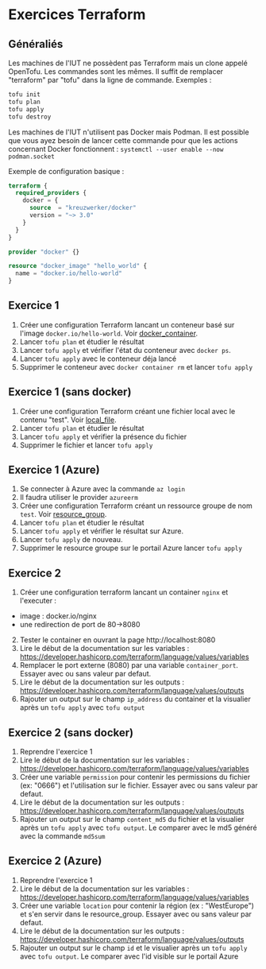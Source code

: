 # Exercices Terraform

## Généraliés

Les machines de l'IUT ne possèdent pas Terraform mais un clone appelé OpenTofu. Les commandes sont les mêmes. Il suffit de remplacer "terraform" par "tofu" dans la ligne de commande.
Exemples :
```bash
tofu init
tofu plan
tofu apply
tofu destroy
```

Les machines de l'IUT n'utilisent pas Docker mais Podman. Il est possible que vous ayez besoin de lancer cette commande pour que les actions concernant Docker fonctionnent : `systemctl --user enable --now podman.socket`

Exemple de configuration basique :
```terraform
terraform {
  required_providers {
    docker = {
      source  = "kreuzwerker/docker"
      version = "~> 3.0"
    }
  }
}

provider "docker" {}

resource "docker_image" "hello_world" {
  name = "docker.io/hello-world"
}
```

## Exercice 1

1. Créer une configuration Terraform lancant un conteneur basé sur l'image `docker.io/hello-world`. Voir [docker_container](https://registry.terraform.io/providers/kreuzwerker/docker/latest/docs/resources/container).
2. Lancer `tofu plan` et étudier le résultat
3. Lancer `tofu apply` et vérifier l'état du conteneur avec `docker ps`.
4. Lancer `tofu apply` avec le conteneur déja lancé
5. Supprimer le conteneur avec `docker container rm` et lancer `tofu apply`

## Exercice 1 (sans docker)

1. Créer une configuration Terraform créant une fichier local avec le contenu "test". Voir [local_file](https://registry.terraform.io/providers/hashicorp/local/latest/docs/resources/file).
2. Lancer `tofu plan` et étudier le résultat
3. Lancer `tofu apply` et vérifier la présence du fichier
4. Supprimer le fichier et lancer `tofu apply`

## Exercice 1 (Azure)

1. Se connecter à Azure avec la commande `az login`
2. Il faudra utiliser le provider `azureerm`
1. Créer une configuration Terraform créant un ressource groupe de nom `test`. Voir [resource_group](https://registry.terraform.io/providers/hashicorp/azurerm/latest/docs/resources/resource_group).
2. Lancer `tofu plan` et étudier le résultat
3. Lancer `tofu apply` et vérifier le résultat sur Azure.
4. Lancer `tofu apply` de nouveau.
5. Supprimer le resource groupe sur le portail Azure  lancer `tofu apply`

## Exercice 2

1. Créer une configuration terraform lancant un container `nginx` et l'executer :
* image : docker.io/nginx
* une redirection de port de 80->8080
2. Tester le container en ouvrant la page http://localhost:8080
3. Lire le début de la documentation sur les variables : https://developer.hashicorp.com/terraform/language/values/variables
4. Remplacer le port externe (8080) par una variable `container_port`. Essayer avec ou sans valeur par defaut.
5. Lire le début de la documentation sur les outputs : https://developer.hashicorp.com/terraform/language/values/outputs
6. Rajouter un output sur le champ `ip_address` du container et la visualier après un `tofu apply` avec `tofu output`

## Exercice 2 (sans docker)

1. Reprendre l'exercice 1
2. Lire le début de la documentation sur les variables : https://developer.hashicorp.com/terraform/language/values/variables
3. Créer une variable `permission` pour contenir les permissions du fichier (ex: "0666") et l'utilisation sur le fichier. Essayer avec ou sans valeur par defaut.
4. Lire le début de la documentation sur les outputs : https://developer.hashicorp.com/terraform/language/values/outputs
5. Rajouter un output sur le champ `content_md5` du fichier et la visualier après un `tofu apply` avec `tofu output`. Le comparer avec le md5 généré avec la commande `md5sum`

## Exercice 2 (Azure)

1. Reprendre l'exercice 1
2. Lire le début de la documentation sur les variables : https://developer.hashicorp.com/terraform/language/values/variables
3. Créer une variable `location` pour contenir la région (ex : "WestEurope") et s'en servir dans le resource_group. Essayer avec ou sans valeur par defaut.
4. Lire le début de la documentation sur les outputs : https://developer.hashicorp.com/terraform/language/values/outputs
5. Rajouter un output sur le champ `id` et le visualier après un `tofu apply` avec `tofu output`. Le comparer avec l'id visible sur le portail Azure
